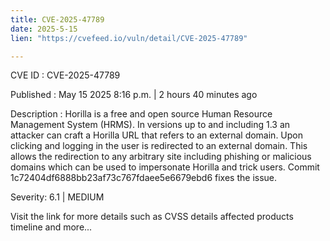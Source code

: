 ```yaml
---
title: CVE-2025-47789
date: 2025-5-15
lien: "https://cvefeed.io/vuln/detail/CVE-2025-47789"

---
```


CVE ID : CVE-2025-47789

Published :  May 15
2025
8:16 p.m. | 2 hours
40 minutes ago

Description : Horilla is a free and open source Human Resource Management System (HRMS). In versions up to and including 1.3
an attacker can craft a Horilla URL that refers to an external domain. Upon clicking and logging in
the user is redirected to an external domain. This allows the redirection to any arbitrary site
including phishing or malicious domains
which can be used to impersonate Horilla and trick users. Commit 1c72404df6888bb23af73c767fdaee5e6679ebd6 fixes the issue.

Severity: 6.1 | MEDIUM

Visit the link for more details
such as CVSS details
affected products
timeline
and more...

